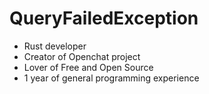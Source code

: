 # QueryFailedException

- Rust developer
- Creator of Openchat project
- Lover of Free and Open Source
- 1 year of general programming experience

<!---
QueryFailedException/QueryFailedException is a ✨ special ✨ repository because its `README.md` (this file) appears on your GitHub profile.
You can click the Preview link to take a look at your changes.
--->
